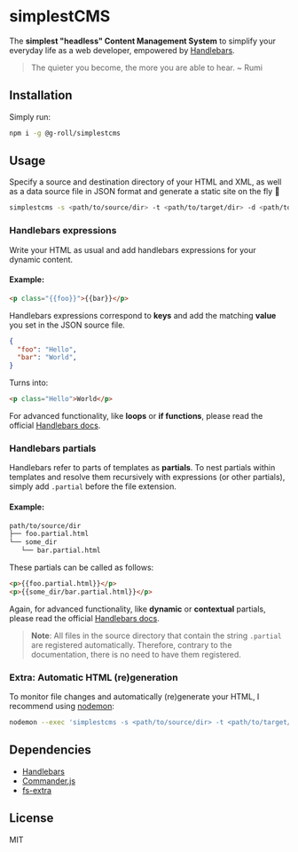 # simplestCMS

The **simplest "headless" Content Management System** to simplify your everyday life as a web developer, empowered by [Handlebars](https://www.npmjs.com/package/handlebars/).

> The quieter you become, the more you are able to hear. ~ Rumi

## Installation

Simply run:

```sh
npm i -g @g-roll/simplestcms
```

## Usage

Specify a source and destination directory of your HTML and XML, as well as a data source file in JSON format and generate a static site on the fly 🚀

```sh
simplestcms -s <path/to/source/dir> -t <path/to/target/dir> -d <path/to/file.json>
```

### Handlebars expressions

Write your HTML as usual and add handlebars expressions for your dynamic content.

#### Example:

```html
<p class="{{foo}}">{{bar}}</p>
```

Handlebars expressions correspond to **keys** and add the matching **value** you set in the JSON source file.

```json
{
  "foo": "Hello",
  "bar": "World",
}
```

Turns into:

```html
<p class="Hello">World</p>
```

For advanced functionality, like **loops** or **if functions**, please read the official [Handlebars docs](https://handlebarsjs.com/guide/expressions.html).

### Handlebars partials

Handlebars refer to parts of templates as **partials**. To nest partials within templates and resolve them recursively with expressions (or other partials), simply add `.partial` before the file extension.

#### Example:

```sh
path/to/source/dir
├── foo.partial.html
└── some_dir
   └── bar.partial.html
```

These partials can be called as follows:

```html
<p>{{foo.partial.html}}</p>
<p>{{some_dir/bar.partial.html}}</p>
```

Again, for advanced functionality, like **dynamic** or **contextual** partials, please read the official [Handlebars docs](https://handlebarsjs.com/guide/partials.html).

> **Note**: All files in the source directory that contain the string `.partial` are registered automatically. Therefore, contrary to the documentation, there is no need to have them registered.

### Extra: Automatic HTML (re)generation

To monitor file changes and automatically (re)generate your HTML, I recommend using [nodemon](https://www.npmjs.com/package/nodemon):

```sh
nodemon --exec 'simplestcms -s <path/to/source/dir> -t <path/to/target/dir> -d <path/to/file.json>' -w <path/to/source/dir/*.html>
```

## Dependencies

- [Handlebars](https://www.npmjs.com/package/handlebars/)
- [Commander.js](https://www.npmjs.com/package/commander)
- [fs-extra](https://www.npmjs.com/package/fs-extra)

## License

MIT